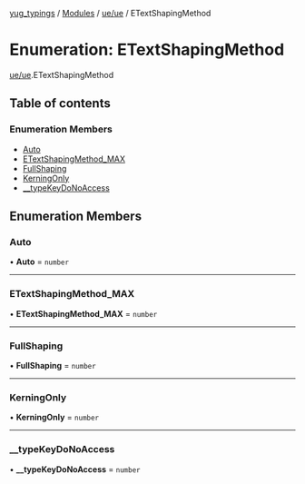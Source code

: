 [yug_typings](../README.md) / [Modules](../modules.md) / [ue/ue](../modules/ue_ue.md) / ETextShapingMethod

# Enumeration: ETextShapingMethod

[ue/ue](../modules/ue_ue.md).ETextShapingMethod

## Table of contents

### Enumeration Members

- [Auto](ue_ue.ETextShapingMethod.md#auto)
- [ETextShapingMethod\_MAX](ue_ue.ETextShapingMethod.md#etextshapingmethod_max)
- [FullShaping](ue_ue.ETextShapingMethod.md#fullshaping)
- [KerningOnly](ue_ue.ETextShapingMethod.md#kerningonly)
- [\_\_typeKeyDoNoAccess](ue_ue.ETextShapingMethod.md#__typekeydonoaccess)

## Enumeration Members

### Auto

• **Auto** = `number`

___

### ETextShapingMethod\_MAX

• **ETextShapingMethod\_MAX** = `number`

___

### FullShaping

• **FullShaping** = `number`

___

### KerningOnly

• **KerningOnly** = `number`

___

### \_\_typeKeyDoNoAccess

• **\_\_typeKeyDoNoAccess** = `number`
